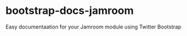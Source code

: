bootstrap-docs-jamroom
======================

Easy documentaation for your Jamroom module using Twitter Bootstrap